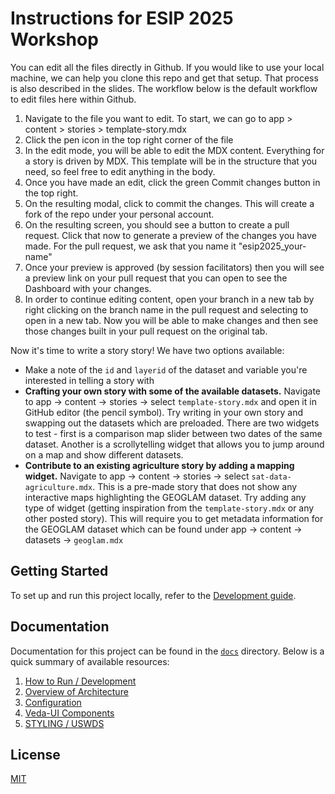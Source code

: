 # Instructions for ESIP 2025 Workshop

You can edit all the files directly in Github. If you would like to use your local machine, we can help you clone this repo and get that setup. That process is also described in the slides. The workflow below is the default workflow to edit files here within Github.

1. Navigate to the file you want to edit. To start, we can go to app > content > stories > template-story.mdx
2. Click the pen icon in the top right corner of the file
3. In the edit mode, you will be able to edit the MDX content. Everything for a story is driven by MDX. This template will be in the structure that you need, so feel free to edit anything in the body.
4. Once you have made an edit, click the green Commit changes button in the top right.
5. On the resulting modal, click to commit the changes. This will create a fork of the repo under your personal account.
6. On the resulting screen, you should see a button to create a pull request. Click that now to generate a preview of the changes you have made. For the pull request, we ask that you name it "esip2025_your-name"
7. Once your preview is approved (by session facilitators) then you will see a preview link on your pull request that you can open to see the Dashboard with your changes.
8. In order to continue editing content, open your branch in a new tab by right clicking on the branch name in the pull request and selecting to open in a new tab. Now you will be able to make changes and then see those changes built in your pull request on the original tab.

Now it's time to write a story story! We have two options available:
-  Make a note of the ```id``` and ```layerid``` of the dataset and variable you're interested in telling a story with
- **Crafting your own story with some of the available datasets.** Navigate to app -> content -> stories -> select ```template-story.mdx``` and open it in GitHub editor (the pencil symbol). Try writing in your own story and swapping out the datasets which are preloaded. There are two widgets to test - first is a comparison map slider between two dates of the same dataset. Another is a scrollytelling widget that allows you to jump around on a map and show different datasets.
- **Contribute to an existing agriculture story by adding a mapping widget.** Navigate to app -> content -> stories -> select ```sat-data-agriculture.mdx```. This is a pre-made story that does not show any interactive maps highlighting the GEOGLAM dataset. Try adding any type of widget (getting inspiration from the ```template-story.mdx``` or any other posted story). This will require you to get metadata information for the GEOGLAM dataset which can be found under app -> content -> datasets -> ```geoglam.mdx```

## Getting Started

To set up and run this project locally, refer to the [Development guide](./docs/DEVELOPMENT.md).

## Documentation

Documentation for this project can be found in the [`docs`](./docs) directory. Below is a quick summary of available resources:

1. [How to Run / Development](./docs/DEVELOPMENT.md)
2. [Overview of Architecture](./docs/ARCHITECTURE_OVERVIEW.md)
3. [Configuration](./docs/CONFIGURATION.md)
4. [Veda-UI Components](./docs/VEDA_UI_COMPONENTS.md)
5. [STYLING / USWDS](./docs/STYLING.md)

## License

[MIT](LICENSE)
